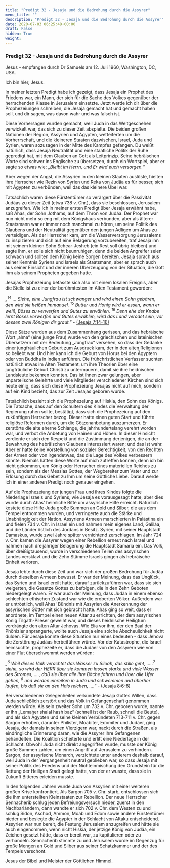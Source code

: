 ```yaml
---
title: "Predigt 32 - Jesaja und die Bedrohung durch die Assyrer"
menu_title: ""
description: "Predigt 32 - Jesaja und die Bedrohung durch die Assyrer"
date: 2020-07-03 06:25:48+00:00
draft: False
hidden: True
weight:
---
```

### Predigt 32 - Jesaja und die Bedrohung durch die Assyrer

Jesus - empfangen durch Dr Samuels am 12. Juli 1960, Washington, DC, USA.

Ich bin hier, Jesus.

In meiner letzten Predigt habe ich gezeigt, dass Jesaja ein Prophet des Friedens war, ein Mann, der sich für die Sache des Volkes gegenüber der herrschenden Klasse in Jerusalem einsetzte. Jetzt werde ich dir über die Prophezeiungen schreiben, die Jesaja gemacht hat und gemacht haben soll, und dir sagen, was davon wahr und was falsch ist.

Diese Vorhersagen wurden gemacht, weil Juda in das Weltgeschehen verwickelt war, das sich zu dieser Zeit abspielte. Die beiden großen Nationen der Region, Assyrien und Ägypten, wetteiferten um die Vorherrschaft, und die kleineren Staaten dazwischen, Israel, Juda und Syrien, waren sozusagen in der Mitte des Kampfes gefangen. Du weißt natürlich, dass Jesaja Neutralität und eine staatliche Politik der Ruhe gepredigt hat, mit dem Glauben an Gott als Leitprinzip. Seine hebräischen Worte sind schwer ins Englische zu übersetzen, durch ein Wortspiel, aber er sagte so etwas wie: *„Bleibt im Herrn, und Er wird euch versorgen.“*

Aber wegen der Angst, die Assyrien in den kleinen Staaten auslöste, hielten ihre Herrscher wie Rezin von Syrien und Reka von Judäa es für besser, sich mit Ägypten zu verbünden, weil das das kleinere Übel war.

Tatsächlich waren diese Fürstentümer so verärgert über die Passivität Judäas zu dieser Zeit (etwa 738 v. Chr.), dass sie beschlossen, Jerusalem anzugreifen. Wie ich in meiner ersten Predigt über Jesaja erwähnt habe, saß Ahas, der Sohn Jothams, auf dem Thron von Judäa. Der Prophet war nun nicht mehr so eng mit dem Königshaus verbunden, aber als älterer Staatsmann war er immer noch manchmal zu hören, um seine Politik des Glaubens und der Neutralität gegenüber den jungen Adligen um Ahas zu verteidigen. Als der Herrscher kam, um die Wasserversorgung Jerusalems zu inspizieren und sich auf eine Belagerung vorzubereiten, traf Jesaja ihn mit seinem kleinen Sohn Schear-Jesheb (ein Rest soll übrig bleiben) und sagte ihm, er solle sich nicht beunruhigen, denn die beiden Angreifer seien schwach und sollten dem König keine Sorgen bereiten. Jesaja sprach aus seiner Kenntnis Syriens und Israels als Staatsmann, aber er sprach auch aus seiner Einsicht und der inneren Überzeugung von der Situation, die Gott ihm als seinem Propheten gegeben hatte.

Jesajas Prophezeiung befasste sich also mit einem lokalen Ereignis, aber die Stelle ist zu einer der berühmtesten im Alten Testament geworden:

*„<sup>14</sup> ... Siehe, eine Jungfrau ist schwanger und wird einen Sohn gebären, den wird sie heißen Immanuel. <sup>15</sup> Butter und Honig wird er essen, wann er weiß, Böses zu verwerfen und Gutes zu erwählen. <sup>16</sup></sup> Denn ehe der Knabe lernt Böses verwerfen und Gutes erwählen, wird das Land verödet sein, vor dessen zwei Königen dir graut.”* - [(Jesaja 7:14-16)](https://www.biblegateway.com/passage/?search=Jesaja+7&version=LUTH1545;NGU-DE;SCH2000;SCH1951)

Diese Sätze wurden aus dem Zusammenhang gerissen, und das hebräische Wort „alma“ (eine junge Frau) wurde von den griechischen und lateinischen Übersetzern mit der Bedeutung „Jungfrau“ versehen, so dass der Gedanke einer jungfräulichen Geburt zum Ausdruck kam, der in den alten Religionen so beliebt war. Und hier kann ich die Geburt von Horus bei den Ägyptern oder von Buddha in Indien anführen. Die frühchristlichen Verfasser suchten natürlich etwas im Alten Testament, um ihre Theorien über eine jungfräuliche Geburt Christi zu untermauern, damit sie ihre heidnischen Landsleute bekehren konnten. Das ist ihnen zwar gelungen, aber unparteiische Gelehrte und viele Mitglieder verschiedener Kirchen sind sich heute einig, dass sich diese Prophezeiung Jesajas nicht auf mich, sondern auf ein Kind bezieht, das zur Zeit Jesajas geboren wurde.

Tatsächlich bezieht sich die Prophezeiung auf Hiskia, den Sohn des Königs. Die Tatsache, dass auf den Schultern des Kindes die Verwaltung der Regierung ruhen sollte, bestätigt, dass sich die Prophezeiung auf den zukünftigen Herrscher bezog. Dieser hatte einen guten Start und führte religiöse Reformen durch, um die Götzenanbetung auszumerzen. Er zerstörte die alte eherne Schlange, die jahrhundertelang verehrt worden war, und verbot die Anbetung von Hainen und Höhen. In dieser Hinsicht verdiente er sich den Respekt und die Zustimmung derjenigen, die an der Bewahrung des hebräischen Glaubens interessiert waren; und das ist wahr. Aber er hatte keine Vorstellung von sozialer Gerechtigkeit, von den Rechten der Armen oder von irgendetwas, das die Lage des Volkes verbessern könnte. Niemals hätten diese Worte auf mich zutreffen können, denn ich bin nicht gekommen, um König oder Herrscher eines materiellen Reiches zu sein, sondern als der Messias Gottes, der Wegbereiter zum Vater und zur Erlösung durch das Gebet zu Ihm um seine Göttliche Liebe. Darauf werde ich in einer anderen Predigt noch genauer eingehen.

Auf die Prophezeiung der jungen Frau und ihres Kindes folgte die Niederlage Israels und Syriens, wie Jesaja es vorausgesagt hatte, aber dies wurde durch Ahas' heimliche Bitte um assyrische Hilfe erreicht. Natürlich kostete diese Hilfe Juda große Summen an Gold und Silber, die aus dem Tempel entnommen wurden, und verringerte auch die Stärke und Unabhängigkeit der Nation. Assyriens Armeen marschierten in Palästina ein und fielen 734 v. Chr. in Israel ein und nahmen mein eigenes Land, Galiläa, und die Länder östlich des Jordans in Besitz. Syrien, mit seiner Hauptstadt Damaskus, wurde zwei Jahre später vernichtend zerschlagen. Im Jahr 724 v. Chr. kamen die Assyrer wegen einer Rebellion erneut nach Israel und nahmen nach dreijähriger Belagerung die Hauptstadt Samaria ein. Das Volk, über dreißigtausend, wurde in verschiedenen Teilen des assyrischen Landes versklavt und die Zehn Stämme Israels gingen als hebräische Einheit verloren.

Jesaja lebte durch diese Zeit und war sich der großen Bedrohung für Judäa durch dieselben Armeen bewusst. Er war der Meinung, dass das Unglück, das Syrien und Israel ereilt hatte, darauf zurückzuführen war, dass sie sich weigerten, die Gesetze Gottes zu befolgen, die in den Zehn Geboten niedergelegt waren. Er war auch der Meinung, dass Judäa in einem ebenso schlechten ethischen Zustand war wie die eroberten Völker. Außerdem war er untröstlich, weil Ahas' Bündnis mit Assyrien die Anerkennung der assyrischen Götter mit sich gebracht hatte. Ahas ging so weit, dass er anordnete, im Tempel einen neuen Altar zu errichten, der dem assyrischen König Tilgath-Pileser geweiht war, und dieses heidnische Heiligtum verdrängte den alten Altar Jehovas. Wie Elia vor ihm, der den Baal der Phönizier anprangerte, wollte auch Jesaja eine solche Abscheulichkeit nicht dulden. Für Jesaja konnte diese Situation nur eines bedeuten - dass Jehova die Zerstörung Judäas herbeiführen würde. Vor der Katastrophe, die Israel heimsuchte, prophezeite er, dass die Judäer von den Assyrern wie von einer Flut überschwemmt werden würden:

*„<sup>6</sup> Weil dieses Volk verachtet das Wasser zu Siloah, das stille geht, .....<sup>7</sup> siehe, so wird der HERR über sie kommen lassen starke und viele Wasser des Stromes, ...., daß sie über alle ihre Bäche fahren und über alle Ufer gehen, <sup>8</sup> und werden einreißen in Juda und schwemmen und überher laufen, bis daß sie an den Hals reichen, ....”* - [(Jesaja 8:6-8)](https://www.biblegateway.com/passage/?search=Jesaja+8&version=LUTH1545;NGU-DE;SCH2000;SCH1951)

Bei verschiedenen Gelegenheiten verkündete Jesaja Gottes Willen, dass Juda schließlich zerstört und das Volk in Gefangenschaft genommen werden würde. Als sein zweiter Sohn um 732 v. Chr. geboren wurde, nannte er ihn „Lemaher shalal hash baz“ (schnell ist der Raub, schnell die Beute), und als sich Ägypten und seine kleinen Verbündeten 713-711 v. Chr. gegen Sargon erhoben, darunter Philister, Moabiter, Edomiter und Judäer, ging Jesaja, der damals in seinen Vierzigern war, nackt durch die Straßen, als eindringliche Erinnerung daran, wie die Assyrer ihre Gefangenen behandelten. Die Koalition scheiterte und erlitt eine Niederlage in der Schlacht. Obwohl Juda nicht direkt angegriffen wurde, musste der König große Summen zahlen, um einen Angriff auf Jerusalem zu verhindern. Sargon, der assyrische Monarch, verzichtete unter anderem deshalb darauf, weil Juda in der Vergangenheit neutral geblieben war, so dass Jesaja mit seiner Politik des Friedens und der Nichteinmischung den Grundstein für die Rettung der Heiligen Stadt gelegt hatte, von der er wusste, dass sie in Zukunft Bitteres erleiden musste.

In den folgenden Jahren wurde Juda von Assyrien mit einer weiteren großen Krise konfrontiert. Als Sargon 705 v. Chr. starb, entschlossen sich die ihm unterstellten Kleinstaaten zur Rebellion. Der neue Herrscher Sennacherib schlug jeden Befreiungsversuch nieder, zuerst in den Nachbarländern, dann wandte er sich 702 v. Chr. dem Westen zu und schlug Sidon, Aschod, Ammon, Moab und Edom sowie andere Fürstentümer nieder und besiegte die Ägypter in der Schlacht von Altaku entscheidend. Assyrien war nun bereit, die Festung Jerusalem anzugreifen und hätte sie auch eingenommen, wenn nicht Hiskia, der jetzige König von Judäa, ein Zeichen gesetzt hätte, dass er bereit war, zu kapitulieren oder zu verhandeln. Sennacherib stimmte zu und Jerusalem wurde im Gegenzug für große Mengen an Gold und Silber aus seiner Schatzkammer und der des Tempels verschont.

Jesus der Bibel und Meister der Göttlichen Himmel.
